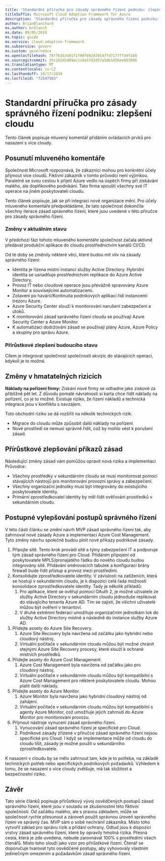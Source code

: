 ```yaml
---
title: 'Standardní příručka pro zásady správného řízení podniku: zlepšení cloudu'
titleSuffix: Microsoft Cloud Adoption Framework for Azure
description: 'Standardní příručka pro zásady správného řízení podniku: zlepšení cloudu'
author: BrianBlanchard
ms.author: brblanch
ms.date: 09/05/2019
ms.topic: guide
ms.service: cloud-adoption-framework
ms.subservice: govern
ms.custom: governance
ms.openlocfilehash: 78ffb3b3d91f1f00fb92d70147fd7177ffa9f1b0
ms.sourcegitcommit: 35c162d2d09ec1c4a57d3d57a5db1d56ee883806
ms.translationtype: MT
ms.contentlocale: cs-CZ
ms.lasthandoff: 10/17/2019
ms.locfileid: "72547503"
---
```

# <a name="standard-enterprise-governance-guide-multicloud-improvement"></a>Standardní příručka pro zásady správného řízení podniku: zlepšení cloudu

Tento článek popisuje mluvený komentář přidáním ovládacích prvků pro nasazení s více cloudy.

## <a name="advancing-the-narrative"></a>Posunutí mluveného komentáře

Společnost Microsoft rozpoznává, že zákazníci mohou pro konkrétní účely přijmout více cloudů. Fiktivní zákazník v tomto průvodci není výjimkou. Paralelně se svou cestou k přijetí Azure vedlo na úspěch firmy při získávání malého, ale doplňkového podnikání. Tato firma spouští všechny své IT operace na jiném poskytovateli cloudu.

Tento článek popisuje, jak se při integraci nové organizace mění. Pro účely mluveného komentáře předpokládáme, že tato společnost dokončila všechny iterace zásad správného řízení, které jsou uvedené v této příručce pro zásady správného řízení.

### <a name="changes-in-the-current-state"></a>Změny v aktuálním stavu

V předchozí fázi tohoto mluveného komentáře společnost začala aktivně předávat produkční aplikace do cloudu prostřednictvím kanálů CI/CD.

Od té doby se změnily některé věci, které budou mít vliv na zásady správného řízení:

- Identita je řízena místní instancí služby Active Directory. Hybridní identita se usnadňuje prostřednictvím replikace do Azure Active Directory.
- Provoz IT nebo cloudové operace jsou převážně spravovány Azure Monitor a souvisejícími automatizacemi.
- Zotavení po havárii/Kontinuita podnikových aplikací řídí instancemi trezoru Azure.
- Azure Security Center slouží k monitorování narušení zabezpečení a útoků.
- K monitorování zásad správného řízení cloudu se používají Azure Security Center a Azure Monitor.
- K automatizaci dodržování zásad se používají plány Azure, Azure Policy a skupiny pro správu Azure.

### <a name="incrementally-improve-the-future-state"></a>Přírůstkové zlepšení budoucího stavu

Cílem je integrovat společnost společnosti akvizic do stávajících operací, kdykoli je to možné.

## <a name="changes-in-tangible-risks"></a>Změny v hmatatelných rizicích

**Náklady na pořízení firmy:** Získání nové firmy se odhadne jako ziskové za přibližně pět let. Z důvodu pomalé návratnosti si karta chce řídit náklady na pořízení, co je to možné. Existuje riziko, že řízení nákladů a technická integrace jsou v konfliktu s navzájem.

Toto obchodní riziko se dá rozšířit na několik technických rizik:

- Migrace do cloudu může způsobit další náklady na pořízení.
- Nové prostředí se nemusí správně řídit, což by mohlo vést k porušení zásad.

## <a name="incremental-improvement-of-the-policy-statements"></a>Přírůstkové zlepšování příkazů zásad

Následující změny zásad vám pomůžou opravit nová rizika a implementaci Průvodce:

- Všechny prostředky v sekundárním cloudu se musí monitorovat pomocí stávajících nástrojů pro monitorování provozní správy a zabezpečení.
- Všechny organizační jednotky musí být integrovány do existujícího poskytovatele identity.
- Primární zprostředkovatel identity by měl řídit ověřování prostředků v sekundárním cloudu.

## <a name="incremental-improvement-of-governance-practices"></a>Postupné vylepšování postupů správného řízení

V této části článku se změní návrh MVP zásad správného řízení tak, aby zahrnoval nové zásady Azure a implementaci Azure Cost Management. Tyto změny návrhu společně budou plnit nové příkazy podnikové zásady.

1. Připojte sítě. Tento krok provádí sítě a týmy zabezpečení IT a podporuje tým zásad správného řízení pro Cloud. Přidáním připojení od poskytovatele MPLS/pronajatého řádku do nového cloudu budou integrovány sítě. Přidávání směrovacích tabulek a konfigurací brány firewall bude řídit přístup a provoz mezi prostředími.
2. Konsolidujte zprostředkovatele identity. V závislosti na zatíženích, která se hostují v sekundárním cloudu, je k dispozici celá řada možností konsolidace zprostředkovatele identity. Tady je několik příkladů:
    1. Pro aplikace, které se ověřují pomocí OAuth 2, je možné uživatele ze služby Active Directory v sekundárním cloudu jednoduše replikovat do stávajícího tenanta Azure AD. Tím se zajistí, že všichni uživatelé můžou být ověření v tenantovi.
    2. V druhé extrémní federaci umožňuje organizačním jednotkám tok do služby Active Directory místně a následně do instance služby Azure AD.
3. Přidejte assety do Azure Site Recovery.
    1. Azure Site Recovery byla navržena od začátku jako hybridní nebo cloudový nástroj.
    2. Virtuální počítače v sekundárním cloudu můžou být možné chránit stejnými Azure Site Recovery procesy, které slouží k ochraně místních prostředků.
4. Přidejte assety do Azure Cost Management.
    1. Azure Cost Management byla navržena od začátku jako pro cloudový nástroj.
    2. Virtuální počítače v sekundárním cloudu můžou být kompatibilní s Azure Cost Management pro některé poskytovatele cloudu. Mohou platit další náklady.
5. Přidejte assety do Azure Monitor.
    1. Azure Monitor byla navržena jako hybridní cloudový nástroj od zahájení.
    2. Virtuální počítače v sekundárním cloudu můžou být kompatibilní s agenty Azure Monitor, což umožňuje jejich zahrnutí do Azure Monitor pro monitorování provozu.
6. Přijmout nástroje vynucení zásad správného řízení.
    1. Vynucování zásad správného řízení je specifické pro Cloud.
    2. Podnikové zásady zřízené v příručce zásad správného řízení nejsou specifické pro Cloud. I když se implementace může od cloudu do cloudu lišit, zásady je možné použít u sekundárního zprostředkovatele.

K nasazení v cloudu by se mělo zahrnout tam, kde je to potřeba, na základě technických potřeb nebo specifických podnikových požadavků. Vzhledem k tomu, že se nasazení s více cloudy zvětšuje, má tak složitost a bezpečnostní riziko.

## <a name="conclusion"></a>Závěr

Tato série článků popisuje přírůstkový vývoj osvědčených postupů zásad správného řízení, které jsou v souladu se zkušenostmi této fiktivní společnosti. Od začátku malého, ale s pravou základem, může se společnost rychle přesunout a zároveň použít správnou úroveň správného řízení ve správný čas. MVP sám o sobě nechránil zákazníka. Místo toho vytvořil základ pro správu rizik a přidání ochrany. Odtud jsou k dispozici vrstvy zásad správného řízení, které by opravily hmotná rizika. Přesná cesta, která je zde uvedena, nebude zarovnávat 100% s prostředími všech čtenářů. Místo toho slouží jako vzor pro přírůstkové řízení. Čtenář se doporučuje tvarovat tyto osvědčené postupy, aby vyhovovaly vlastním jedinečným omezením a požadavkům zásad správného řízení.
